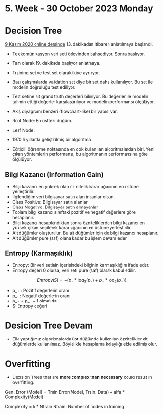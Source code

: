 # 5. Week - 30 October 2023 Monday

# Decision Tree

[9 Kasım 2020 online dersinde](http://arsivonline.yildiz.edu.tr/Recordings/2020-2021/G%C3%9CZ%20D%C3%96NEM%C4%B0/BLM5116%20-%201/BLM5116%20-%201_9-11-2020_13-00_9-11-2020_15-50_5fcd5836-c106-4060-be82-75e754c4b32c.MP4) 13. dakikadan itibaren anlatılmaya başlandı.
* Telekomünikasyon veri seti ödevinden bahsediyor. Sonra başlıyor.
* Tam olarak 19. dakikada başlıyor anlatmaya.

* Training set ve test set olarak ikiye ayrılıyor.
* Bazı çalışmalarda validation set diye bir set daha kullanılıyor. Bu set ile modelin doğruluğu test ediliyor.
* Test setine ait grand truth değerleri biliniyor. Bu değerler ile modelin tahmin ettiği değerler karşılaştırılıyor ve modelin performansı ölçülüyor.
* Akış diyagramı benzeri (flowchart-like) bir yapısı var.
* Root Node: En üstteki düğüm.
* Leaf Node:
* 1970 li yıllarda geliştirilmiş bir algoritma.
* Eğiticili öğrenme noktasında en çok kullanılan algoritmalardan biri. Yeni çıkan yöntemlerin performansı, bu algoritmanın performansına göre ölçülüyor.

## Bilgi Kazancı (Information Gain)
* Bilgi kazancı en yüksek olan öz nitelik karar ağacının en üstüne yerleştirilir.
* İlgilendiğim veri bilgisayar satın alan insanlar olsun.
* Class Positive: Bilgisayar satın alanlar
* Class Negative: Bilgisayar satın almayanlar
* Toplam bilgi kazancı sınıftaki pozitif ve negatif değerlere göre hesaplanır.
* Bilgi kazancı hesaplandıktan sonra özniteliklerden bilgi kazancı en yüksek çıkan seçilerek karar ağacının en üstüne yerleştirilir.
* Alt düğümler oluşturulur. Bu alt düğümler için de bilgi kazancı hesaplanır.
* Alt düğümler pure (saf) olana kadar bu işlem devam eder.

## Entropy (Karmaşıklık)

* Entropy: Bir veri setinin içerisindeki bilginin karmaşıklığını ifade eder.
* Entropy değeri 0 olursa, veri seti pure (saf) olarak kabul edilir.

$$ Entropy (S) =  -(p_+ * \log_2(p_+) + p_- * \log_2(p_-))$$

* p_+ : Pozitif değerlerin oranı
* p_- : Negatif değerlerin oranı
* p_+ + p_- = 1 olmalıdır.
* S: Entropy değeri

# Desicion Tree Devam

* Elle yaptığımız algoritmalarda üst düğümde kullanılan öznitelikler alt düğümlerde kullanılmaz. Böylelikle hesaplama kolaylığı elde edilmiş olur.

# Overfitting

* Decision Trees that are **more complex than necessary** could result in overfitting.

Gen. Error (Model) = Train Error(Model, Train. Data) + alfa * Complexity(Model)

Complexity = k * Ntrain
Ntrain: Number of nodes in training
